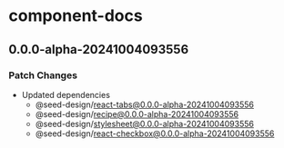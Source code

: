 # component-docs

## 0.0.0-alpha-20241004093556

### Patch Changes

- Updated dependencies
  - @seed-design/react-tabs@0.0.0-alpha-20241004093556
  - @seed-design/recipe@0.0.0-alpha-20241004093556
  - @seed-design/stylesheet@0.0.0-alpha-20241004093556
  - @seed-design/react-checkbox@0.0.0-alpha-20241004093556
